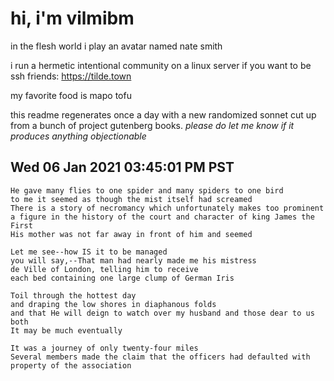 # hi, i'm vilmibm

in the flesh world i play an avatar named nate smith

i run a hermetic intentional community on a linux server if you want to be ssh friends: https://tilde.town

my favorite food is mapo tofu

this readme regenerates once a day with a new randomized sonnet cut up from a bunch of project gutenberg books.
_please do let me know if it produces anything objectionable_

## Wed 06 Jan 2021 03:45:01 PM PST

    He gave many flies to one spider and many spiders to one bird
    to me it seemed as though the mist itself had screamed
    There is a story of necromancy which unfortunately makes too prominent a figure in the history of the court and character of king James the First
    His mother was not far away in front of him and seemed
    
    Let me see--how IS it to be managed
    you will say,--That man had nearly made me his mistress
    de Ville of London, telling him to receive
    each bed containing one large clump of German Iris
    
    Toil through the hottest day
    and draping the low shores in diaphanous folds
    and that He will deign to watch over my husband and those dear to us both
    It may be much eventually
    
    It was a journey of only twenty-four miles
    Several members made the claim that the officers had defaulted with property of the association
